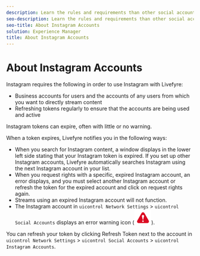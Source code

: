 ```yaml
---
description: Learn the rules and requirements than other social accounts.
seo-description: Learn the rules and requirements than other social accounts.
seo-title: About Instagram Accounts
solution: Experience Manager
title: About Instagram Accounts
---
```


# About Instagram Accounts

Instagram requires the following in order to use Instagram with Livefyre:
* Business accounts for users and the accounts of any users from which you want to directly stream content
* Refreshing tokens regularly to ensure that the accounts are being used and active

Instagram tokens can expire, often with little or no warning.

When a token expires, Livefyre notifies you in the following ways:
* When you search for Instagram content, a window displays in the lower left side stating that your Instagram token is expired. If you set up other Instagram accounts, Livefyre automatically searches Instagram using the next Instagram account in your list.
* When you request rights with a specific, expired Instagram account, an error displays, and you must select another Instagram account or refresh the token for the expired account and click on request rights again.
* Streams using an expired Instagram account will not function.
* The Instagram account in `uicontrol Network Settings` &gt; `uicontrol Social Accounts` displays an error warning icon (![](images/warningError.png)).

You can refresh your token by clicking Refresh Token next to the account in `uicontrol Network Settings` &gt; `uicontrol Social Accounts` &gt; `uicontrol Instagram Accounts`.

